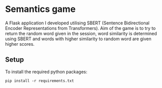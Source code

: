 
# Semantics game

A Flask application I developed utilising SBERT (Sentence Bidirectional Encoder Representations from Transformers). Aim of the game is to try to return the random word given in the session, word similarity is determined using SBERT and words with higher similarity to random word are given higher scores.

## Setup

To install the required python packages:
```
pip install -r requirements.txt
```


